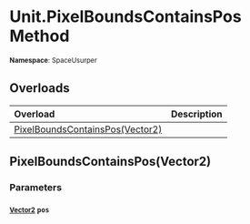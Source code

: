 # Unit.PixelBoundsContainsPos Method

<small>**Namespace**: SpaceUsurper</small>

## Overloads

<div markdown="1" class="member-table">

| Overload | Description |
| :------- | ----------- |
| [PixelBoundsContainsPos(Vector2)](#Vector2_) |  | 

</div>

## PixelBoundsContainsPos(Vector2)
### Parameters
#### <small>[Vector2](https://docs.unity3d.com/ScriptReference/Vector2.html)</small> `pos`

